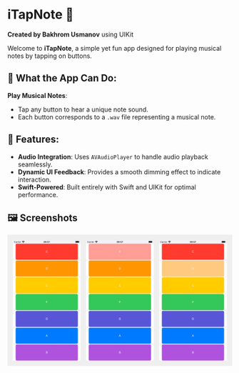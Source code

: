 # iTapNote 🎵  
**Created by Bakhrom Usmanov** using UIKit

Welcome to **iTapNote**, a simple yet fun app designed for playing musical notes by tapping on buttons.

## 📱 What the App Can Do:
   **Play Musical Notes**:
   - Tap any button to hear a unique note sound.
   - Each button corresponds to a `.wav` file representing a musical note.

## 🚀 Features:
- **Audio Integration**: Uses `AVAudioPlayer` to handle audio playback seamlessly.
- **Dynamic UI Feedback**: Provides a smooth dimming effect to indicate interaction.
- **Swift-Powered**: Built entirely with Swift and UIKit for optimal performance.

## 🖼️ Screenshots

![Screenshot 1](Simulator%20Screenshot%20-%200.png)
